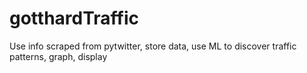 # gotthardTraffic
Use info scraped from pytwitter, store data, use ML to discover traffic patterns, graph, display
